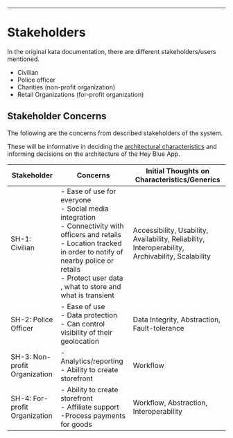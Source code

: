 
---

# Stakeholders

In the original kata documentation, there are different stakeholders/users mentioned.

- Civilian
- Police officer
- Charities (non-profit organization)
- Retail Organizations (for-profit organization)

## Stakeholder Concerns

The following are the concerns from described stakeholders of the system.

These will be informative in deciding the [architectural characteristics](ArchitectureAnalysis.md) and informing decisions on the architecture of the Hey Blue App.

| Stakeholder               | Concerns                                                                                         | Initial Thoughts on Characteristics/Generics     |
| ------------------------- | ------------------------------------------------------------------------------------------------ | ------------------------------------------------ |
| SH-1: Civilian     | - Ease of use for everyone<br/>- Social media integration<br/>- Connectivity with officers and retails<br/>- Location tracked in order to notify of nearby police or retails<br/>- Protect user data , what to store and what is transient        | Accessibility, Usability, Availability, Reliability, Interoperability, Archivability, Scalability |
| SH-2: Police Officer      | - Ease of use<br/>- Data protection<br/>- Can control visibility of their geolocation                          | Data Integrity, Abstraction, Fault-tolerance |
| SH-3: Non-profit Organization             | - Analytics/reporting<br/>- Ability to create storefront                                         | Workflow |
| SH-4: For-profit Organization | - Ability to create storefront<br/>- Affiliate support <br/>-Process payments for goods                                          | Workflow, Abstraction, Interoperability |

